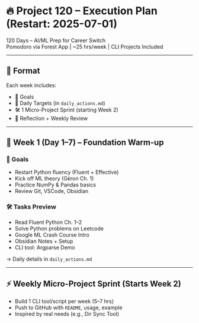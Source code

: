# 🔥 Project 120 – Execution Plan (Restart: 2025-07-01)

120 Days – AI/ML Prep for Career Switch  
Pomodoro via Forest App | ~25 hrs/week | CLI Projects Included

---

## 🧱 Format

Each week includes:
- 🎯 Goals
- 📆 Daily Targets (in `daily_actions.md`)
- 🛠️ 1 Micro-Project Sprint (starting Week 2)
- 📓 Reflection + Weekly Review

---

## 📅 Week 1 (Day 1–7) – Foundation Warm-up

### 🎯 Goals
- Restart Python fluency (Fluent + Effective)
- Kick off ML theory (Géron Ch. 1)
- Practice NumPy & Pandas basics
- Review Git, VSCode, Obsidian

### 🛠️ Tasks Preview
- Read Fluent Python Ch. 1–2
- Solve Python problems on Leetcode
- Google ML Crash Course Intro
- Obsidian Notes + Setup
- CLI tool: Argparse Demo

→ Daily details in `daily_actions.md`

---

## ⚡ Weekly Micro-Project Sprint (Starts Week 2)

- Build 1 CLI tool/script per week (5–7 hrs)
- Push to GitHub with `README`, usage, example
- Inspired by real needs (e.g., Dir Sync Tool)
